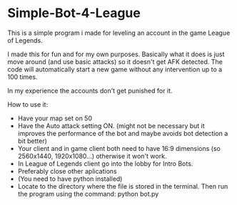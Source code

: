 # Simple-Bot-4-League

This is a simple program i made for leveling an account in the game League of Legends. 

I made this for fun and for my own purposes. Basically what it does is just move around (and use basic attacks) so it doesn't get AFK detected. The code will automatically start a new game without any intervention up to a 100 times.

In my experience the accounts don't get punished for it.

How to use it:
- Have your map set on 50
- Have the Auto attack setting ON. (might not be necessary but it improves the performance of the bot and maybe avoids bot detection a bit better)
- Your client and in game client both need to have 16:9 dimensions (so 2560x1440, 1920x1080...) otherwise it won't work.
- In League of Legends client go into the lobby for Intro Bots.
- Preferably close other aplications
- (You need to have python installed) 
- Locate to the directory where the file is stored in the terminal. Then run the program using the command:  python bot.py
